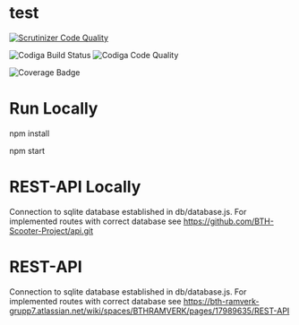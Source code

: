 # test
[![Scrutinizer Code Quality](https://scrutinizer-ci.com/g/Orkanen/test/badges/quality-score.png?b=main)](https://scrutinizer-ci.com/g/Orkanen/test/?branch=main)

![Codiga Build Status](https://api.codiga.io/project/30678/score/svg)
![Codiga Code Quality](https://api.codiga.io/project/30678/status/svg)

![Coverage Badge](https://img.shields.io/endpoint?url=https://gist.githubusercontent.com/Orkanen/b5a0b56c3eea502e4b7cba96ca5c4159/raw/2d9ef23e665e38427d2c711903b3644db925d127/test_coverage.json)

Run Locally
==========
npm install

npm start

REST-API Locally
==========
Connection to sqlite database established in db/database.js. For implemented routes
with correct database see https://github.com/BTH-Scooter-Project/api.git

REST-API
==========
Connection to sqlite database established in db/database.js. For implemented routes
with correct database see https://bth-ramverk-grupp7.atlassian.net/wiki/spaces/BTHRAMVERK/pages/17989635/REST-API
